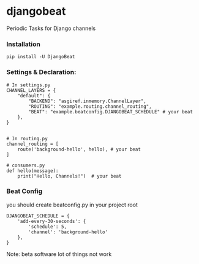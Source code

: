 # djangobeat

Periodic Tasks for Django channels


### Installation ###

	pip install -U DjangoBeat

### Settings & Declaration: ###

	# In settings.py
	CHANNEL_LAYERS = {
	    "default": {
	        "BACKEND": "asgiref.inmemory.ChannelLayer",
	        "ROUTING": "example.routing.channel_routing",
	        "BEAT": "example.beatconfig.DJANGOBEAT_SCHEDULE" # your beat
	    },
	}


	# In routing.py
	channel_routing = [
	    route('background-hello', hello), # your beat
	]

	# consumers.py
	def hello(message):
	    print("Hello, Channels!")  # your beat
	    
	    
### Beat Config ###
you should create beatconfig.py in your project root

	DJANGOBEAT_SCHEDULE = {
	    'add-every-30-seconds': {
	        'schedule': 5,
	        'channel': 'background-hello'
	    },
	}


Note: beta software lot of things not work

